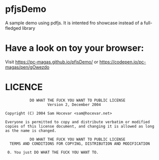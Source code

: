 # pfjsDemo
A sample demo using pdfjs. It is intented fro showcase instead of a full-fledged library

# Have a look on toy your browser:

Visit https://pc-magas.github.io/pfjsDemo/ or https://codepen.io/pc-magas/pen/gOwezdo

# LICENCE

```
           DO WHAT THE FUCK YOU WANT TO PUBLIC LICENSE
                   Version 2, December 2004
 
Copyright (C) 2004 Sam Hocevar <sam@hocevar.net>

Everyone is permitted to copy and distribute verbatim or modified
copies of this license document, and changing it is allowed as long
as the name is changed.
 
           DO WHAT THE FUCK YOU WANT TO PUBLIC LICENSE
  TERMS AND CONDITIONS FOR COPYING, DISTRIBUTION AND MODIFICATION

 0. You just DO WHAT THE FUCK YOU WANT TO.

```
